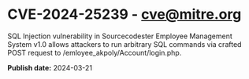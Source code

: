 # CVE-2024-25239 - cve@mitre.org

SQL Injection vulnerability in Sourcecodester Employee Management System v1.0 allows attackers to run arbitrary SQL commands via crafted POST request to /emloyee_akpoly/Account/login.php.

**Publish date:** 2024-03-21
